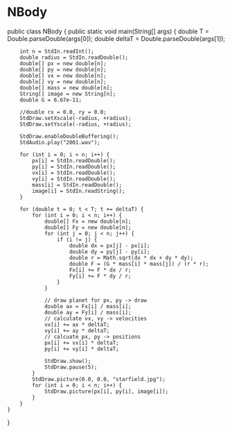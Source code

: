 # NBody
public class NBody {
    public static void main(String[] args) {
        double T = Double.parseDouble(args[0]);
        double deltaT = Double.parseDouble(args[1]);
 
        int n = StdIn.readInt();
        double radius = StdIn.readDouble();
        double[] px = new double[n];
        double[] py = new double[n];
        double[] vx = new double[n];
        double[] vy = new double[n];
        double[] mass = new double[n];
        String[] image = new String[n];
        double G = 6.67e-11;
 
        //double rx = 0.0, ry = 0.0;
        StdDraw.setXscale(-radius, +radius);
        StdDraw.setYscale(-radius, +radius);
 
        StdDraw.enableDoubleBuffering();
        StdAudio.play("2001.wav");
 
        for (int i = 0; i < n; i++) {
            px[i] = StdIn.readDouble();
            py[i] = StdIn.readDouble();
            vx[i] = StdIn.readDouble();
            vy[i] = StdIn.readDouble();
            mass[i] = StdIn.readDouble();
            image[i] = StdIn.readString();
        }
 
        for (double t = 0; t < T; t += deltaT) {
            for (int i = 0; i < n; i++) {
                double[] Fx = new double[n];
                double[] Fy = new double[n];
                for (int j = 0; j < n; j++) {
                    if (i != j) {
                        double dx = px[j] - px[i];
                        double dy = py[j] - py[i];
                        double r = Math.sqrt(dx * dx + dy * dy);
                        double F = (G * mass[i] * mass[j]) / (r * r);
                        Fx[i] += F * dx / r;
                        Fy[i] += F * dy / r;
                    }
                }
 
                // draw planet for px, py -> draw
                double ax = Fx[i] / mass[i];
                double ay = Fy[i] / mass[i];
                // calculate vx, vy -> velocities
                vx[i] += ax * deltaT;
                vy[i] += ay * deltaT;
                // calcuate px, py -> positions
                px[i] += vx[i] * deltaT;
                py[i] += vy[i] * deltaT;
 
                StdDraw.show();
                StdDraw.pause(5);
            }
            StdDraw.picture(0.0, 0.0, "starfield.jpg");
            for (int i = 0; i < n; i++) {
                StdDraw.picture(px[i], py[i], image[i]);
            }
        }
    }
}
